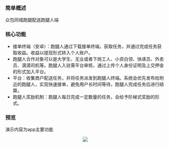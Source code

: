 ### 简单概述
众包同城跑腿配送跑腿人端

### 核心功能
* 接单终端（安卓）：跑腿人通过下载接单终端，获取任务，并通过完成任务获取收益。收益以提现形式转入个人账户。
* 跑腿人合作对象可以是大学生、无业或者下岗工人、小资白领、快递员、外卖员、滴滴司机等。跑腿人入驻需平台审核，通过上传个人身份证明及上交押金的形式加入平台。
* 平台：收集商户配送任务，并将任务派发到跑腿人终端。系统会优先发布给附近的跑腿人，实现快速接单，避免用户长时间等待，跑腿人完成任务后进行结算。
* 跑腿人奖励机制：跑腿人每日完成一定数量的任务，会给予阶梯式奖励的形式。
### 预览     

演示内容为app主要功能  


  <div align=center>
  <img src="https://github.com/all3nyuan/delivery_man/raw/master/deliveryman-demo.gif"/>
  </div>


